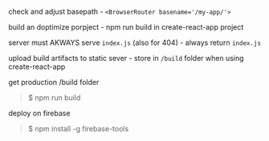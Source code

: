 check and adjust basepath 
    - `<BrowserRouter basename='/my-app/'>`

build an doptimize porpject
    - npm run build in create-react-app project

server must AKWAYS serve `index.js` (also for 404)
    - always return `index.js`

upload build artifacts to static sever 
    - store in `/build` folder when using create-react-app


get production /build folder
> $ npm run build

deploy on firebase
> $ npm install -g firebase-tools

